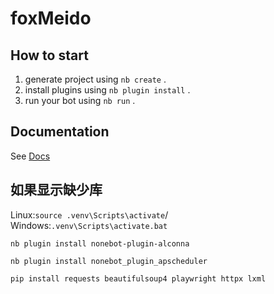 # foxMeido

## How to start

1. generate project using `nb create` .
2. install plugins using `nb plugin install` .
3. run your bot using `nb run` .

## Documentation

See [Docs](https://nonebot.dev/)

## 如果显示缺少库

Linux:`source .venv\Scripts\activate`/ Windows:`.venv\Scripts\activate.bat`

`nb plugin install nonebot-plugin-alconna`

`nb plugin install nonebot_plugin_apscheduler`

`pip install requests beautifulsoup4 playwright httpx lxml`